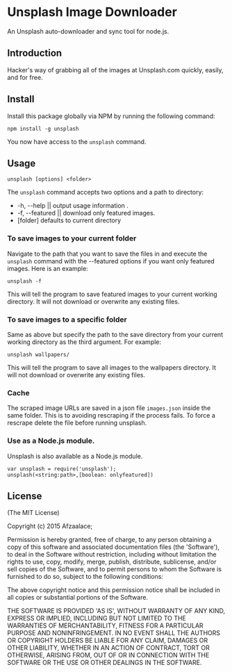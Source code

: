 # Unsplash Image Downloader

An Unsplash auto-downloader and sync tool for node.js.

## Introduction

Hacker's way of grabbing all of the images at Unsplash.com quickly, easily, and for free.

## Install

Install this package globally via NPM by running the following command:

```shell
npm install -g unsplash
```

You now have access to the `unsplash` command.

## Usage

```shell
unsplash [options] <folder>
```

The `unsplash` command accepts two options and a path to directory:

* -h, --help		|| output usage information .
* -f, --featured 	|| download only featured images.
* [folder] defaults to current directory

### To save images to your current folder

Navigate to the path that you want to save the files in and execute the `unsplash` command with the --featured options if you want only featured images. Here is an example:

```shell
unsplash -f
```

This will tell the program to save featured images to your current working directory. It will not download or overwrite any existing files.

### To save images to a specific folder

Same as above but specify the path to the save directory from your current working directory as the third argument. For example:

```shell
unsplash wallpapers/
```

This will tell the program to save all images to the wallpapers directory. It will not download or overwrite any existing files.

### Cache

The scraped image URLs are saved in a json file `images.json` inside the same folder. This is to avoiding rescraping if the process fails. To force a rescrape delete the file before running unsplash.

### Use as a Node.js module.
Unsplash is also available as a Node.js module.

```
var unsplash = require('unsplash');
unsplash(<string:path>,[boolean: onlyfeatured])
```


## License ##

(The MIT License)

Copyright (c) 2015 Afzaalace;

Permission is hereby granted, free of charge, to any person obtaining
a copy of this software and associated documentation files (the
'Software'), to deal in the Software without restriction, including
without limitation the rights to use, copy, modify, merge, publish,
distribute, sublicense, and/or sell copies of the Software, and to
permit persons to whom the Software is furnished to do so, subject to
the following conditions:

The above copyright notice and this permission notice shall be
included in all copies or substantial portions of the Software.

THE SOFTWARE IS PROVIDED 'AS IS', WITHOUT WARRANTY OF ANY KIND,
EXPRESS OR IMPLIED, INCLUDING BUT NOT LIMITED TO THE WARRANTIES OF
MERCHANTABILITY, FITNESS FOR A PARTICULAR PURPOSE AND NONINFRINGEMENT.
IN NO EVENT SHALL THE AUTHORS OR COPYRIGHT HOLDERS BE LIABLE FOR ANY
CLAIM, DAMAGES OR OTHER LIABILITY, WHETHER IN AN ACTION OF CONTRACT,
TORT OR OTHERWISE, ARISING FROM, OUT OF OR IN CONNECTION WITH THE
SOFTWARE OR THE USE OR OTHER DEALINGS IN THE SOFTWARE.